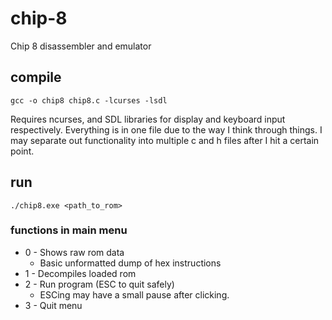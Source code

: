 # chip-8
Chip 8 disassembler and emulator

## compile

`gcc -o chip8 chip8.c -lcurses -lsdl`

Requires ncurses, and SDL libraries for display and keyboard input respectively.
Everything is in one file due to the way I think through things. I may separate out functionality into multiple c and h files after I hit a certain point.

## run
`./chip8.exe <path_to_rom>`

### functions in main menu
* 0 - Shows raw rom data
  * Basic unformatted dump of hex instructions
* 1 - Decompiles loaded rom
* 2 - Run program (ESC to quit safely)
  * ESCing may have a small pause after clicking.
* 3 - Quit menu
